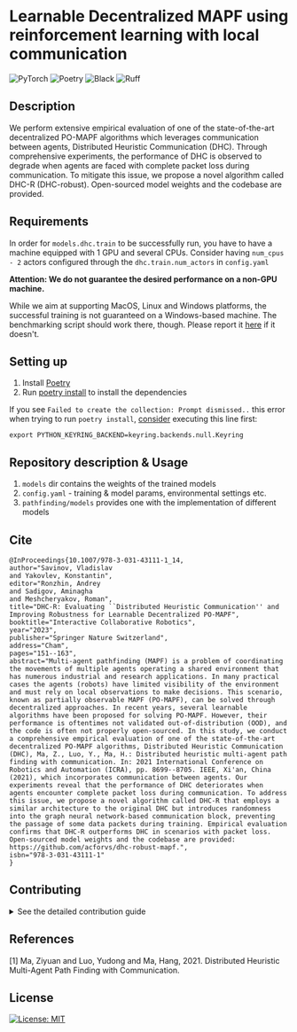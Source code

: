 # Learnable Decentralized MAPF using reinforcement learning with local communication

![PyTorch](https://img.shields.io/badge/PyTorch-%23EE4C2C.svg?style=flat&logo=PyTorch&logoColor=white)
![Poetry](https://img.shields.io/badge/Poetry-%2300C4CC.svg?style=flat&logo=Poetry&logoColor=white)
![Black](https://img.shields.io/badge/code%20style-black-000000.svg)
![Ruff](https://img.shields.io/endpoint?url=https://raw.githubusercontent.com/charliermarsh/ruff/main/assets/badge/v1.json)

## Description

We perform extensive empirical evaluation of one of the state-of-the-art decentralized PO-MAPF algorithms which leverages communication between agents, Distributed Heuristic Communication (DHC). Through comprehensive experiments, the performance of DHC is observed to degrade when agents are faced with complete packet loss during communication. To mitigate this issue, we propose a novel algorithm called DHC-R (DHC-robust). Open-sourced model weights and the codebase are provided.

## Requirements
In order for `models.dhc.train` to be successfully run, you have to have a machine equipped with 1 GPU and several CPUs.
Consider having `num_cpus - 2` actors configured through the `dhc.train.num_actors` in `config.yaml`

**Attention: We do not guarantee the desired performance on a non-GPU machine.**

While we aim at supporting MacOS, Linux and Windows platforms, the successful training is not guaranteed on a Windows-based machine. 
The benchmarking script should work there, though. Please report it [here](https://github.com/acforvs/po-mapf-thesis/issues) if it doesn't.

## Setting up
1. Install [Poetry](https://python-poetry.org)
2. Run [poetry install](https://python-poetry.org/docs/cli/#install) to install the dependencies

If you see ``Failed to create the collection: Prompt dismissed..`` this error when trying to run `poetry install`, [consider](https://github.com/python-poetry/poetry/issues/1917#issuecomment-1251667047) executing this line first:
```shell
export PYTHON_KEYRING_BACKEND=keyring.backends.null.Keyring
```

## Repository description & Usage 
1. `models` dir contains the weights of the trained models
2. `config.yaml` - training & model params, environmental settings etc.
3. `pathfinding/models` provides one with the implementation of different models


## Cite

```
@InProceedings{10.1007/978-3-031-43111-1_14,
author="Savinov, Vladislav
and Yakovlev, Konstantin",
editor="Ronzhin, Andrey
and Sadigov, Aminagha
and Meshcheryakov, Roman",
title="DHC-R: Evaluating ``Distributed Heuristic Communication'' and Improving Robustness for Learnable Decentralized PO-MAPF",
booktitle="Interactive Collaborative Robotics",
year="2023",
publisher="Springer Nature Switzerland",
address="Cham",
pages="151--163",
abstract="Multi-agent pathfinding (MAPF) is a problem of coordinating the movements of multiple agents operating a shared environment that has numerous industrial and research applications. In many practical cases the agents (robots) have limited visibility of the environment and must rely on local observations to make decisions. This scenario, known as partially observable MAPF (PO-MAPF), can be solved through decentralized approaches. In recent years, several learnable algorithms have been proposed for solving PO-MAPF. However, their performance is oftentimes not validated out-of-distribution (OOD), and the code is often not properly open-sourced. In this study, we conduct a comprehensive empirical evaluation of one of the state-of-the-art decentralized PO-MAPF algorithms, Distributed Heuristic Communication (DHC), Ma, Z., Luo, Y., Ma, H.: Distributed heuristic multi-agent path finding with communication. In: 2021 International Conference on Robotics and Automation (ICRA), pp. 8699--8705. IEEE, Xi'an, China (2021), which incorporates communication between agents. Our experiments reveal that the performance of DHC deteriorates when agents encounter complete packet loss during communication. To address this issue, we propose a novel algorithm called DHC-R that employs a similar architecture to the original DHC but introduces randomness into the graph neural network-based communication block, preventing the passage of some data packets during training. Empirical evaluation confirms that DHC-R outperforms DHC in scenarios with packet loss. Open-sourced model weights and the codebase are provided: https://github.com/acforvs/dhc-robust-mapf.",
isbn="978-3-031-43111-1"
}
```

## Contributing
<details>
    <summary>See the detailed contribution guide</summary>

1. Install [black](https://github.com/psf/black), you can likely run
```shell
pip3 install black 
```

2. Use [black](https://github.com/psf/black) to ensure that the codestyle remains great
```shell
poetry run black .
```
3. Use [ruff](https://github.com/charliermarsh/ruff) to lint all the files
```shell
poetry run ruff .
```
4. Make sure tests are OK 
```shell
poetry run pytest
```
5. Create a PR with new features
</details>

## References

<a id="1">[1]</a> 
Ma, Ziyuan and Luo, Yudong and Ma, Hang, 2021. Distributed Heuristic Multi-Agent Path Finding with Communication.

## License

[![License: MIT](https://img.shields.io/badge/License-MIT-yellow.svg)](https://github.com/acforvs/po-mapf-thesis/blob/main/LICENSE)


